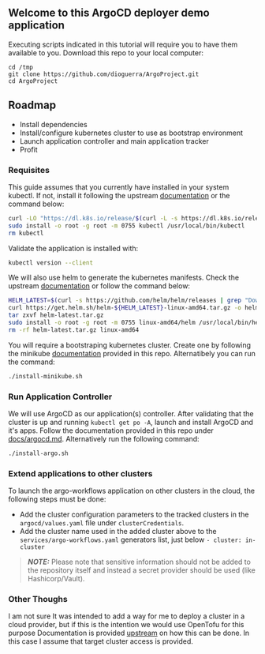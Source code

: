 ## Welcome to this ArgoCD deployer demo application
Executing scripts indicated in this tutorial will require you to have them
available to you. Download this repo to your local computer:
```
cd /tmp
git clone https://github.com/dioguerra/ArgoProject.git
cd ArgoProject
```

## Roadmap
  * Install dependencies
  * Install/configure kubernetes cluster to use as bootstrap environment
  * Launch application controller and main application tracker
  * Profit

### Requisites
This guide assumes that you currently have installed in your system kubectl.
If not, install it following the upstream [documentation](https://kubernetes.io/docs/tasks/tools/) or the command below:
```bash
curl -LO "https://dl.k8s.io/release/$(curl -L -s https://dl.k8s.io/release/stable.txt)/bin/linux/amd64/kubectl"
sudo install -o root -g root -m 0755 kubectl /usr/local/bin/kubectl
rm kubectl
```

Validate the application is installed with:
```bash
kubectl version --client
```

We will also use helm to generate the kubernetes manifests. Check the upstream
[documentation](https://helm.sh/docs/intro/install/) or follow the command below:
```bash
HELM_LATEST=$(curl -s https://github.com/helm/helm/releases | grep "Download Helm" | grep -oE "v[0-9]+\.[0-9]+\.[0-9]+\." | head -n1 | rev | cut -c2- | rev)
curl https://get.helm.sh/helm-${HELM_LATEST}-linux-amd64.tar.gz -o helm-latest.tar.gz
tar zxvf helm-latest.tar.gz
sudo install -o root -g root -m 0755 linux-amd64/helm /usr/local/bin/helm
rm -rf helm-latest.tar.gz linux-amd64
```

You will require a bootstraping kubernetes cluster. Create one by following the 
minikube [documentation](https://github.com/dioguerra/ArgoProject/blob/main/docs/minikube.md) provided in this repo.
Alternatibely you can run the command:
```bash
./install-minikube.sh
```

### Run Application Controller
We will use ArgoCD as our application(s) controller. After validating that the
cluster is up and running `kubectl get po -A`, launch and install ArgoCD and
it's apps. Follow the documentation provided in this repo under [docs/argocd.md](https://github.com/dioguerra/ArgoProject/blob/main/docs/argocd.md).
Alternatively run the following command:
```bash
./install-argo.sh
```

### Extend applications to other clusters
To launch the argo-workflows application on other clusters in the cloud,
the following steps must be done:
* Add the cluster configuration parameters to the tracked clusters
in the `argocd/values.yaml` file under `clusterCredentials`.
* Add the cluster name used in the added cluster above to the
`services/argo-workflows.yaml` generators list, just below `- cluster: in-cluster`

> **_NOTE:_**  Please note that sensitive information should not be added to the
repository itself and instead a secret provider should be used (like Hashicorp/Vault).

### Other Thoughs
I am not sure It was intended to add a way for me to deploy a cluster in
a cloud provider, but if this is the intention we would use OpenTofu for this purpose
Documentation is provided [upstream](https://developer.hashicorp.com/terraform/tutorials/kubernetes) on how this can be done.
In this case I assume that target cluster access is provided.